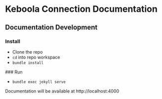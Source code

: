 # Keboola Connection Documentation


## Documentation Development

### Install

* Clone the repo
* `cd` into repo workspace
* `bundle install`

### Run

* `bundle exec jekyll serve`

Documentation will be available at http://localhost:4000
